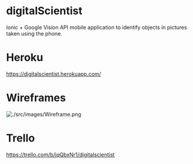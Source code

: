 # digitalScientist

Ionic + Google Vision API mobile application to identify objects in pictures taken using the phone.


# Heroku 
https://digitalscientist.herokuapp.com/

# Wireframes 
![./src/images/Wireframe.png](./src/images/Wireframe.png)

# Trello 
https://trello.com/b/jqQbxNr1/digitalscientist


